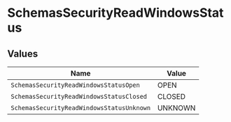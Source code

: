 # SchemasSecurityReadWindowsStatus


## Values

| Name                                      | Value                                     |
| ----------------------------------------- | ----------------------------------------- |
| `SchemasSecurityReadWindowsStatusOpen`    | OPEN                                      |
| `SchemasSecurityReadWindowsStatusClosed`  | CLOSED                                    |
| `SchemasSecurityReadWindowsStatusUnknown` | UNKNOWN                                   |